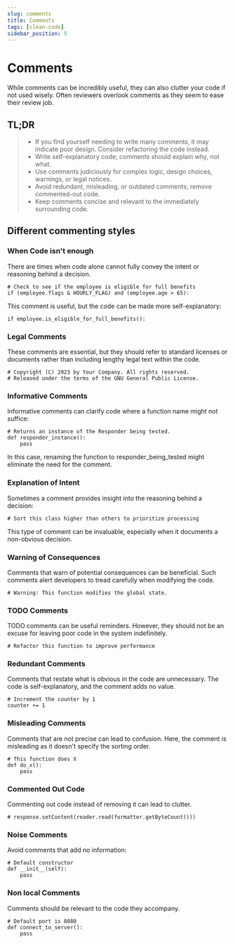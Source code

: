```yaml
---
slug: comments
title: Comments
tags: [clean-code]
sidebar_position: 5
---
```


# Comments
While comments can be incredibly useful, they can also clutter your code if not used wisely. Often reviewers overlook comments as they seem to ease their review job.

## TL;DR
> - If you find yourself needing to write many comments, it may indicate poor design. Consider refactoring the code instead.
> - Write self-explanatory code; comments should explain why, not what. 
> - Use comments judiciously for complex logic, design choices, warnings, or legal notices. 
> - Avoid redundant, misleading, or outdated comments; remove commented-out code. 
> - Keep comments concise and relevant to the immediately surrounding code.

## Different commenting styles
### When Code isn't enough
There are times when code alone cannot fully convey the intent or reasoning behind a decision.

```
# Check to see if the employee is eligible for full benefits
if (employee.flags & HOURLY_FLAG) and (employee.age > 65):
```

This comment is useful, but the code can be made more self-explanatory:

```
if employee.is_eligible_for_full_benefits():
```

### Legal Comments
These comments are essential, but they should refer to standard licenses or documents rather than including lengthy legal text within the code.
```
# Copyright (C) 2023 by Your Company. All rights reserved.
# Released under the terms of the GNU General Public License.
```

### Informative Comments
Informative comments can clarify code where a function name might not suffice:
```
# Returns an instance of the Responder being tested.
def responder_instance():
    pass
```
In this case, renaming the function to responder_being_tested might eliminate the need for the comment.


### Explanation of Intent
Sometimes a comment provides insight into the reasoning behind a decision:

```
# Sort this class higher than others to prioritize processing
```
This type of comment can be invaluable, especially when it documents a non-obvious decision.

### Warning of Consequences
Comments that warn of potential consequences can be beneficial. Such comments alert developers to tread carefully when modifying the code.
```
# Warning: This function modifies the global state.
```

### TODO Comments
TODO comments can be useful reminders. However, they should not be an excuse for leaving poor code in the system indefinitely.

```
# Refactor this function to improve performance
```

### Redundant Comments
Comments that restate what is obvious in the code are unnecessary. The code is self-explanatory, and the comment adds no value.
```
# Increment the counter by 1
counter += 1
```

### Misleading Comments
Comments that are not precise can lead to confusion. Here, the comment is misleading as it doesn't specify the sorting order.
```
# This function does X
def do_x():
    pass
```

### Commented Out Code
Commenting out code instead of removing it can lead to clutter. 
```
# response.setContent(reader.read(formatter.getByteCount()))
```

### Noise Comments
Avoid comments that add no information:
```
# Default constructor
def __init__(self):
    pass
```
### Non local Comments
Comments should be relevant to the code they accompany.
```
# Default port is 8080
def connect_to_server():
    pass
```
